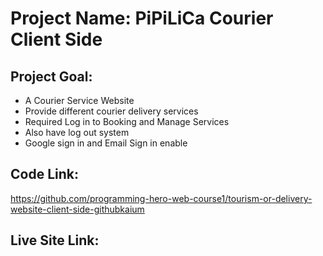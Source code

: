 # Project Name: PiPiLiCa Courier Client Side

## Project Goal:
* A Courier Service Website
* Provide different courier delivery services
* Required Log in to Booking and Manage Services
* Also have log out system
* Google sign in and Email Sign in enable

## Code Link:
https://github.com/programming-hero-web-course1/tourism-or-delivery-website-client-side-githubkaium

## Live Site Link: